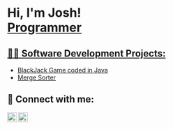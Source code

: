 <h1>Hi, I'm Josh! <br/><a href="https://github.com/joshuafguzman">Programmer</a> <a href="https://www.linkedin.com/in/joshua-guzman-4031841b8/"></h1>

<h2>👨‍💻 Software Development Projects:</h2>
   
  - [BlackJack Game coded in Java](https://github.com/joshuafguzman/BlackJack-Game)
  - [Merge Sorter]()

<h2> 🤳 Connect with me:</h2>

[<img align="left" alt="JoshGuzman | LinkedIn" width="22px" src="https://cdn.jsdelivr.net/npm/simple-icons@v3/icons/linkedin.svg" />][linkedin]
[<img align="left" alt="JoshGuzman | Instagram" width="22px" src="https://cdn.jsdelivr.net/npm/simple-icons@v3/icons/instagram.svg" />][instagram]

[instagram]: https://www.instagram.com/joshguz2003/
[linkedin]: https://www.linkedin.com/in/joshua-guzman-4031841b8/

